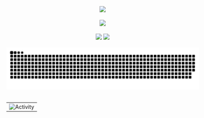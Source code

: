 <div align="center">

<img src="https://github-readme-streak-stats.herokuapp.com/?user=Toney823&theme=dark" /><br><br>
<img  src="https://github-profile-trophy.vercel.app/?username=Toney823&theme=gruvbox&row=1&column=6&no-frame=true&no-bg=true" /><br><br>
<img height="137px" src="https://github-readme-stats-git-masterrstaa-rickstaa.vercel.app/api?username=Toney823&show_icons=true&line_height=21&theme=dark" />
<img height="137px" src="https://github-readme-stats-git-masterrstaa-rickstaa.vercel.app/api/top-langs/?username=Toney823&layout=compact&langs_count=6&theme=dark" /><br><br>
![](https://raw.githubusercontent.com/sc-zhang/sc-zhang/main/assets/github-contribution-grid-snake.svg)<br><br>
<table align="center">
  <tr>
    <td><img src="https://github-readme-activity-graph.cyclic.app/graph?username=Toney823&theme=xcode" alt="Activity"/></td>
  </tr>
</table>

</div>
